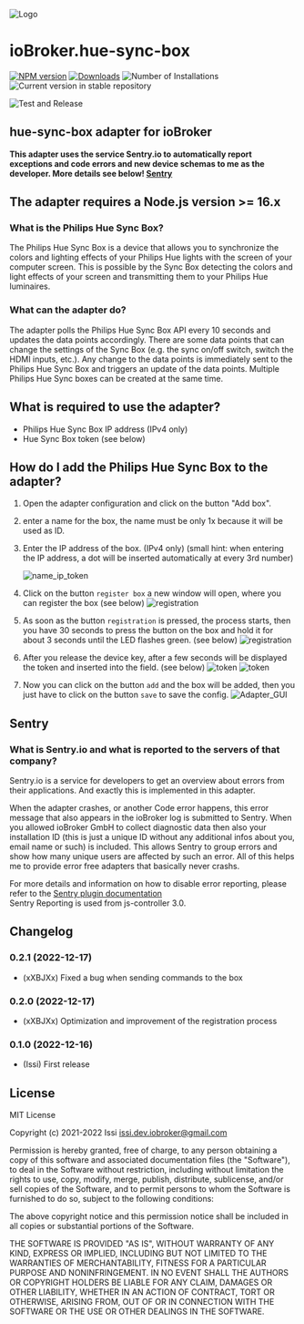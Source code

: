 ![Logo](admin/hueSyncBox.png)
# ioBroker.hue-sync-box

[![NPM version](https://img.shields.io/npm/v/iobroker.hue-sync-box.svg)](https://www.npmjs.com/package/iobroker.hue-sync-box)
[![Downloads](https://img.shields.io/npm/dm/iobroker.hue-sync-box.svg)](https://www.npmjs.com/package/iobroker.hue-sync-box)
![Number of Installations](https://iobroker.live/badges/hue-sync-box-installed.svg)
![Current version in stable repository](https://iobroker.live/badges/hue-sync-box-stable.svg)

![Test and Release](https://github.com/xXBJXx/ioBroker.hue-sync-box/workflows/Test%20and%20Release/badge.svg)

## hue-sync-box adapter for ioBroker

**This adapter uses the service Sentry.io to automatically report exceptions and code errors and new device schemas to me as the developer.
More details see below! [Sentry](#sentry)**

## The adapter requires a Node.js version >= 16.x

### What is the Philips Hue Sync Box?

The Philips Hue Sync Box is a device that allows you to synchronize the colors and lighting effects of your Philips Hue lights with the screen of your
computer screen. This is possible by the Sync Box detecting the colors and light effects of your screen and transmitting them to your Philips
Hue luminaires.

### What can the adapter do?

The adapter polls the Philips Hue Sync Box API every 10 seconds and updates the data points accordingly.
There are some data points that can change the settings of the Sync Box (e.g. the sync on/off switch, switch the HDMI inputs, etc.).
Any change to the data points is immediately sent to the Philips Hue Sync Box and triggers an update of the data points.
Multiple Philips Hue Sync boxes can be created at the same time.

## What is required to use the adapter?

- Philips Hue Sync Box IP address (IPv4 only)
- Hue Sync Box token (see below)

## How do I add the Philips Hue Sync Box to the adapter?

1. Open the adapter configuration and click on the button "Add box".
2. enter a name for the box, the name must be only 1x because it will be used as ID.
3. Enter the IP address of the box. (IPv4 only) (small hint: when entering the IP address, a dot will be inserted automatically at every 3rd number)

   ![name_ip_token](admin/media/name_ip_token.png)
4. Click on the button `register box` a new window will open, where you can register the box (see below)
   ![registration](admin/media/registration.png)
5. As soon as the button `registration` is pressed, the process starts, then you have 30 seconds to press the button on the box and hold it for 
   about 3 seconds until the LED flashes green. (see below)
   ![registration](admin/media/registration_timer.png)
6. After you release the device key, after a few seconds will be displayed the token and inserted into the field. (see below)
   ![token](admin/media/registration_successful.png)
   ![token](admin/media/token.png)
7. Now you can click on the button `add` and the box will be added, then you just have to click on the button `save` to save the config.
   ![Adapter_GUI](admin/media/Adapter_GUI.png)

## Sentry
### What is Sentry.io and what is reported to the servers of that company?

Sentry.io is a service for developers to get an overview about errors from their applications. And exactly this is
implemented in this adapter.

When the adapter crashes, or another Code error happens, this error message that also appears in the ioBroker log is
submitted to Sentry. When you
allowed ioBroker GmbH to collect diagnostic data then also your installation ID (this is just a unique ID without any
additional infos about you, email name or such)
is included. This allows Sentry to group errors and show how many unique users are affected by such an error.
All of this helps me to provide error free adapters that basically never crashs.

For more details and information on how to disable error reporting, please refer to the
[Sentry plugin documentation](https://github.com/ioBroker/plugin-sentry#plugin-sentry) <br>
Sentry Reporting is used from js-controller 3.0.

## Changelog
<!--
	Placeholder for the next version (at the beginning of the line):
	### **WORK IN PROGRESS**
-->
### 0.2.1 (2022-12-17)
* (xXBJXx) Fixed a bug when sending commands to the box

### 0.2.0 (2022-12-17)
* (xXBJXx) Optimization and improvement of the registration process

### 0.1.0 (2022-12-16)
* (Issi) First release

## License
MIT License

Copyright (c) 2021-2022 Issi <issi.dev.iobroker@gmail.com>

Permission is hereby granted, free of charge, to any person obtaining a copy
of this software and associated documentation files (the "Software"), to deal
in the Software without restriction, including without limitation the rights
to use, copy, modify, merge, publish, distribute, sublicense, and/or sell
copies of the Software, and to permit persons to whom the Software is
furnished to do so, subject to the following conditions:

The above copyright notice and this permission notice shall be included in all
copies or substantial portions of the Software.

THE SOFTWARE IS PROVIDED "AS IS", WITHOUT WARRANTY OF ANY KIND, EXPRESS OR
IMPLIED, INCLUDING BUT NOT LIMITED TO THE WARRANTIES OF MERCHANTABILITY,
FITNESS FOR A PARTICULAR PURPOSE AND NONINFRINGEMENT. IN NO EVENT SHALL THE
AUTHORS OR COPYRIGHT HOLDERS BE LIABLE FOR ANY CLAIM, DAMAGES OR OTHER
LIABILITY, WHETHER IN AN ACTION OF CONTRACT, TORT OR OTHERWISE, ARISING FROM,
OUT OF OR IN CONNECTION WITH THE SOFTWARE OR THE USE OR OTHER DEALINGS IN THE
SOFTWARE.